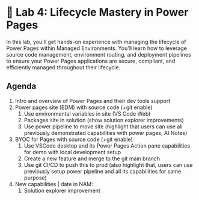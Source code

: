 # 🧪 Lab 4: Lifecycle Mastery in Power Pages

In this lab, you'll get hands-on experience with managing the lifecycle of Power Pages within Managed Environments. You'll learn how to leverage source code management, environment routing, and deployment pipelines to ensure your Power Pages applications are secure, compliant, and efficiently managed throughout their lifecycle.

## Agenda

1. Intro and overview of Power Pages and their dev tools support
1. Power pages site (EDM) with source code (+git enable)
    1. Use environmental variables in site (VS Code Web)
    1. Packages site in solution (show solution explorer improvements)
    1. Use power pipeline to move site (highlight that users can use all previously demonstrated capabilities with power pages, AI Notes)
1. BYOC for Pages with source code (+git enable)
    1. Use VSCode desktop and its Power Pages Action pane capabilities for demo with local development setup
    1. Create a new feature and merge to the git main branch
    1. Use git CI/CD to push this to prod (also highlight that, users can use previously setup power pipeline and all its capabilities for same purpose)
1. New capabilities | date in NAM:
    1. Solution explorer improvement
